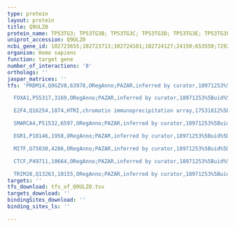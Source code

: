 ```yaml
---
type: protein
layout: protein
title: Q9ULZ0
protein_name: TP53TG3; TP53TG3B; TP53TG3C; TP53TG3D; TP53TG3E; TP53TG3F
uniprot_accession: Q9ULZ0
ncbi_gene_id: 102723655;102723713;102724101;102724127;24150;653550;729264;729355
organism: Homo sapiens
function: target gene
number_of_interactions: '8'
orthologs: ''
jaspar_matrices: ''
tfs: 'PRDM14,Q9GZV8,63978,ORegAnno;PAZAR,inferred by curator,18971253%5Buid%5D+OR+26578589%5Buid%5D,No

  FOXA1,P55317,3169,ORegAnno;PAZAR,inferred by curator,18971253%5Buid%5D+OR+26578589%5Buid%5D,No

  E2F4,Q16254,1874,HTRI,chromatin immunoprecipitation array,17531812%5Buid%5D+OR+22900683%5Buid%5D,No

  SMARCA4,P51532,6597,ORegAnno;PAZAR,inferred by curator,18971253%5Buid%5D+OR+26578589%5Buid%5D,No

  EGR1,P18146,1958,ORegAnno;PAZAR,inferred by curator,18971253%5Buid%5D+OR+26578589%5Buid%5D,No

  MITF,O75030,4286,ORegAnno;PAZAR,inferred by curator,18971253%5Buid%5D+OR+26578589%5Buid%5D,No

  CTCF,P49711,10664,ORegAnno;PAZAR,inferred by curator,18971253%5Buid%5D+OR+26578589%5Buid%5D,No

  TRIM28,Q13263,10155,ORegAnno;PAZAR,inferred by curator,18971253%5Buid%5D+OR+26578589%5Buid%5D,No'
targets: ''
tfs_download: tfs_of_Q9ULZ0.tsv
targets_download: ''
bindingSites_download: ''
binding_sites_ls: ''

---
```

